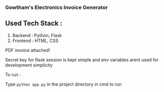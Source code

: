 ### Gowtham's Electronics Invoice Generator

## Used Tech Stack :

1. Backend : Python, Flask
2. Frontend : HTML, CSS

PDF invoice attached!

Secret key for flask session is kept simple and env variables arent used for development simplicity

To run :

Type `python app.py` in the project directory in cmd to run
